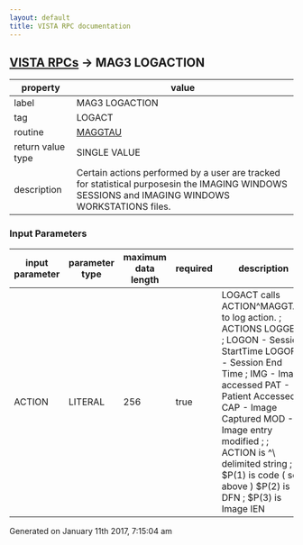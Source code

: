 ```yaml
---
layout: default
title: VISTA RPC documentation
---
```




## [VISTA RPCs](TableOfContent.md) &#8594; MAG3 LOGACTION 

 property | value 
--- | --- 
 label | MAG3 LOGACTION
 tag | LOGACT
 routine | [MAGGTAU](http://code.osehra.org/dox/Routine_MAGGTAU_source.html)
 return value type | SINGLE VALUE
 description | Certain actions performed by a user are tracked for statistical purposesin the IMAGING WINDOWS SESSIONS and IMAGING WINDOWS WORKSTATIONS files.

### Input Parameters

| input parameter | parameter type | maximum data length | required | description | 
| --- | --- | --- | --- | --- | 
| ACTION | LITERAL | 256 | true | LOGACT calls ACTION^MAGGTAU to log action.        ; ACTIONS LOGGED        ; LOGON - Session StartTime     LOGOFF - Session End Time        ; IMG   - Image accessed        PAT    - Patient Accessed        ; CAP   - Image Captured        MOD    - Image entry modified        ;        ; ACTION is \^\ delimited string        ; $P(1) is code ( see above )   $P(2) is DFN        ; $P(3) is Image IEN | 




 Generated on January 11th 2017, 7:15:04 am